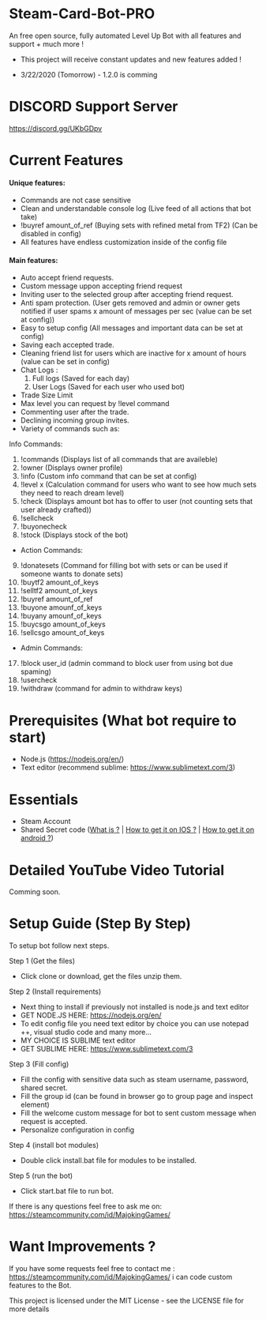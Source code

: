 # Steam-Card-Bot-PRO
An free open source, fully automated Level Up Bot with all features and support + much more !

- This project will receive constant updates and new features added !

- 3/22/2020 (Tomorrow) - 1.2.0 is comming

# DISCORD Support Server

https://discord.gg/UKbGDpv

# Current Features

#### Unique features: 

- Commands are not case sensitive
- Clean and understandable console log (Live feed of all actions that bot take)
- !buyref amount_of_ref (Buying sets with refined metal from TF2) (Can be disabled in config)
- All features have endless customization inside of the config file

#### Main features: 

- Auto accept friend requests.
- Custom message uppon accepting friend request
- Inviting user to the selected group after accepting friend request.
- Anti spam protection. (User gets removed and admin or owner gets notified if user spams x amount of messages per sec (value can be set at config))
- Easy to setup config (All messages and important data can be set at config)
- Saving each accepted trade.
- Cleaning friend list for users which are inactive for x amount of hours (value can be set in config)
- Chat Logs :
    1. Full logs (Saved for each day)
    2. User Logs (Saved for each user who used bot)
- Trade Size Limit
- Max level you can request by !level command
- Commenting user after the trade.
- Declining incoming group invites.
- Variety of commands such as:

Info Commands:

1. !commands (Displays list of all commands that are availeble)
2. !owner (Displays owner profile)
3. !info (Custom info command that can be set at config)
4. !level x (Calculation command for users who want to see how much sets they need to reach dream level)
5. !check (Displays amount bot has to offer to user (not counting sets that user already crafted))
6. !sellcheck
7. !buyonecheck
8. !stock (Displays stock of the bot)

- Action Commands:

9. !donatesets (Command for filling bot with sets or can be used if someone wants to donate sets)
10. !buytf2 amount_of_keys
11. !selltf2 amount_of_keys
12. !buyref amount_of_ref
13. !buyone amounf_of_keys
14.  !buyany amounf_of_keys
15.  !buycsgo amount_of_keys
16.  !sellcsgo amount_of_keys

- Admin Commands:

17. !block user_id (admin command to block user from using bot due spaming)
18. !usercheck
19. !withdraw (command for admin to withdraw keys) 


# Prerequisites (What bot require to start)
- Node.js (https://nodejs.org/en/)
- Text editor (recommend sublime: https://www.sublimetext.com/3)

# Essentials
- Steam Account
- Shared Secret code ([What is ?](https://searchsecurity.techtarget.com/definition/shared-secret) | [How to get it on IOS ?](https://forums.backpack.tf/topic/45995-guide-how-to-get-your-shared-secret-from-ios-device-steam-mobile/) | [How to get it on android ?](https://forums.backpack.tf/topic/46354-guide-how-to-find-the-steam-identity_secret-on-an-android-phone/))

# Detailed YouTube Video Tutorial

Comming soon.

# Setup Guide (Step By Step)

To setup bot follow next steps.

Step 1 (Get the files)
- Click clone or download, get the files unzip them. 

Step 2 (Install requirements)
- Next thing to install if previously not installed is node.js and text editor
- GET NODE.JS HERE: https://nodejs.org/en/
- To edit config file you need text editor by choice you can use notepad ++, visual studio code and many more...
- MY CHOICE IS SUBLIME text editor
- GET SUBLIME HERE: https://www.sublimetext.com/3

Step 3 (Fill config)
- Fill the config with sensitive data such as steam username, password, shared secret.
- Fill the group id (can be found in browser go to group page and inspect element)
- Fill the welcome custom message for bot to sent custom message when request is accepted.
- Personalize configuration in config

Step 4 (install bot modules)
- Double click install.bat file for modules to be installed.

Step 5 (run the bot)
- Click start.bat file to run bot.

If there is any questions feel free to ask me on: https://steamcommunity.com/id/MajokingGames/

# Want Improvements ?

If you have some requests feel free to contact me : https://steamcommunity.com/id/MajokingGames/ i can code custom features to the Bot.

This project is licensed under the MIT License - see the LICENSE file for more details
